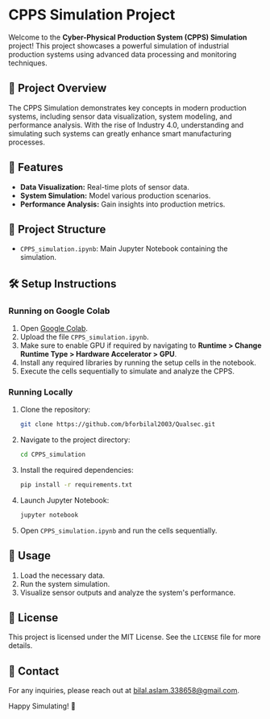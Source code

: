 # CPPS Simulation Project

Welcome to the **Cyber-Physical Production System (CPPS) Simulation** project! This project showcases a powerful simulation of industrial production systems using advanced data processing and monitoring techniques.

## 🚀 Project Overview
The CPPS Simulation demonstrates key concepts in modern production systems, including sensor data visualization, system modeling, and performance analysis. With the rise of Industry 4.0, understanding and simulating such systems can greatly enhance smart manufacturing processes.

## 🧰 Features
- **Data Visualization:** Real-time plots of sensor data.
- **System Simulation:** Model various production scenarios.
- **Performance Analysis:** Gain insights into production metrics.

## 📂 Project Structure
- `CPPS_simulation.ipynb`: Main Jupyter Notebook containing the simulation.

## 🛠️ Setup Instructions

### Running on Google Colab
1. Open [Google Colab](https://colab.research.google.com/).
2. Upload the file `CPPS_simulation.ipynb`.
3. Make sure to enable GPU if required by navigating to **Runtime > Change Runtime Type > Hardware Accelerator > GPU**.
4. Install any required libraries by running the setup cells in the notebook.
5. Execute the cells sequentially to simulate and analyze the CPPS.

### Running Locally
1. Clone the repository:
   ```bash
   git clone https://github.com/bforbilal2003/Qualsec.git
   ```
2. Navigate to the project directory:
   ```bash
   cd CPPS_simulation
   ```
3. Install the required dependencies:
   ```bash
   pip install -r requirements.txt
   ```
4. Launch Jupyter Notebook:
   ```bash
   jupyter notebook
   ```
5. Open `CPPS_simulation.ipynb` and run the cells sequentially.

## 🎯 Usage
1. Load the necessary data.
2. Run the system simulation.
3. Visualize sensor outputs and analyze the system's performance.



## 📜 License
This project is licensed under the MIT License. See the `LICENSE` file for more details.

## 📧 Contact
For any inquiries, please reach out at [bilal.aslam.338658@gmail.com](mailto:bilal.aslam.338658@gmail.com).

Happy Simulating! 🎉

